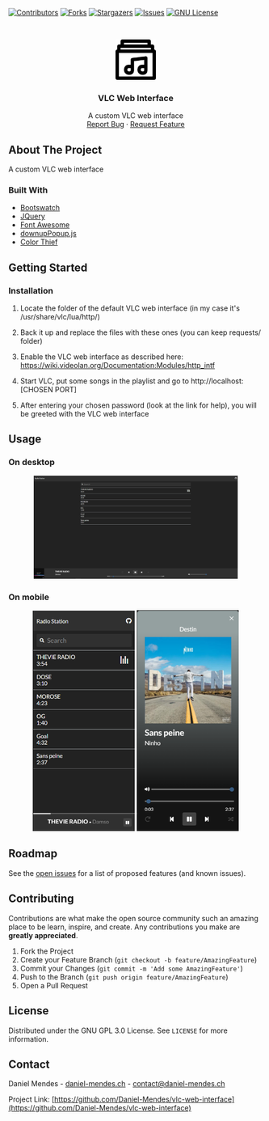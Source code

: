 <!-- PROJECT SHIELDS -->
[![Contributors][contributors-shield]][contributors-url]
[![Forks][forks-shield]][forks-url]
[![Stargazers][stars-shield]][stars-url]
[![Issues][issues-shield]][issues-url]
[![GNU License][license-shield]][license-url]

<!-- PROJECT LOGO -->
<br />
<p align="center">
  <a href="https://github.com/Daniel-Mendes/vlc-web-interface">
    <img src="images/musik-album.png" alt="Logo" width="80" height="80">
  </a>

  <h3 align="center">VLC Web Interface</h3>

  <p align="center">
    A custom VLC web interface
    <br />
    <a href="https://github.com/Daniel-Mendes/vlc-web-interface/issues">Report Bug</a>
    ·
    <a href="https://github.com/Daniel-Mendes/vlc-web-interface/issues">Request Feature</a>
  </p>
</p>

<!-- ABOUT THE PROJECT -->
## About The Project

A custom VLC web interface

### Built With

* [Bootswatch](https://bootswatch.com/)
* [JQuery](https://jquery.com)
* [Font Awesome](https://fontawesome.com/)
* [downupPopup.js](https://downuppopupjs.dincerali.com/)
* [Color Thief](https://lokeshdhakar.com/projects/color-thief/)

<!-- GETTING STARTED -->
## Getting Started

### Installation

1. Locate the folder of the default VLC web interface (in my case it's /usr/share/vlc/lua/http/)

2. Back it up and replace the files with these ones (you can keep requests/ folder)

3. Enable the VLC web interface as described here: https://wiki.videolan.org/Documentation:Modules/http_intf

4. Start VLC, put some songs in the playlist and go to http://localhost:[CHOSEN PORT]

5. After entering your chosen password (look at the link for help), you will be greeted with the VLC web interface

<!-- USAGE EXAMPLES -->
## Usage

### On desktop
<p align="middle">
    <img src="./example-desktop.png" width="80%"/>
</p>

### On mobile

<p align="middle">
  <img src="./example-mobile.png" width="40%"/>
  <img src="./example-mobile-open.png" width="40%" />
</p>

<!-- ROADMAP -->
## Roadmap

See the [open issues](https://github.com/Daniel-Mendes/vlc-web-interface/issues) for a list of proposed features (and known issues).

<!-- CONTRIBUTING -->
## Contributing

Contributions are what make the open source community such an amazing place to be learn, inspire, and create. Any contributions you make are **greatly appreciated**.

1. Fork the Project
2. Create your Feature Branch (`git checkout -b feature/AmazingFeature`)
3. Commit your Changes (`git commit -m 'Add some AmazingFeature'`)
4. Push to the Branch (`git push origin feature/AmazingFeature`)
5. Open a Pull Request

<!-- LICENSE -->
## License

Distributed under the GNU GPL 3.0 License. See `LICENSE` for more information.

<!-- CONTACT -->
## Contact

Daniel Mendes - [daniel-mendes.ch](https://www.daniel-mendes.ch/) - contact@daniel-mendes.ch

Project Link: [https://github.com/Daniel-Mendes/vlc-web-interface](https://github.com/Daniel-Mendes/vlc-web-interface)

<!-- MARKDOWN LINKS & IMAGES -->
<!-- https://www.markdownguide.org/basic-syntax/#reference-style-links -->
[contributors-shield]: https://img.shields.io/github/contributors/Daniel-Mendes/vlc-web-interface?style=for-the-badge
[contributors-url]: https://github.com/Daniel-Mendes/vlc-web-interface/graphs/contributors
[forks-shield]: https://img.shields.io/github/forks/Daniel-Mendes/vlc-web-interface?style=for-the-badge
[forks-url]: https://github.com/Daniel-Mendes/vlc-web-interface/network/members
[stars-shield]: https://img.shields.io/github/stars/Daniel-Mendes/vlc-web-interface?style=for-the-badge
[stars-url]: https://github.com/Daniel-Mendes/vlc-web-interface/stargazers
[issues-shield]:https://img.shields.io/github/issues/Daniel-Mendes/vlc-web-interface?style=for-the-badge
[issues-url]: https://github.com/Daniel-Mendes/vlc-web-interface/issues
[license-shield]: https://img.shields.io/github/license/Daniel-Mendes/vlc-web-interface?style=for-the-badge
[license-url]: https://github.com/Daniel-Mendes/vlc-web-interface/blob/main/LICENSE
[product-screenshot]: ./example-desktop.png
